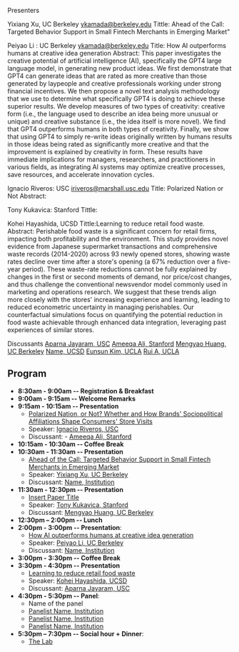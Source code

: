 

Presenters

Yixiang Xu, UC Berkeley ykamada@berkeley.edu
Tittle: Ahead of the Call: Targeted Behavior Support in Small Fintech Merchants in Emerging Market"


Peiyao Li : UC Berkeley ykamada@berkeley.edu
Title: How AI outperforms humans at creative idea generation
Abstract:
This paper investigates the creative potential of artificial intelligence (AI), specifically the GPT4 large language model, in generating new product ideas. We first demonstrate that GPT4 can generate ideas that are rated as more creative than those generated by laypeople and creative professionals working under strong financial incentives. We then propose a novel text analysis methodology that we use to determine what specifically GPT4 is doing to achieve these superior results. We develop measures of two types of creativity: creative form (i.e., the language used to describe an idea being more unusual or unique) and creative substance (i.e., the idea itself is more novel). We find that GPT4 outperforms humans in both types of creativity. Finally, we show that using GPT4 to simply re-write ideas originally written by humans results in those ideas being rated as significantly more creative and that the improvement is explained by creativity in form. These results have immediate implications for managers, researchers, and practitioners in various fields, as integrating AI systems may optimize creative processes, save resources, and accelerate innovation cycles.

Ignacio Riveros: USC iriveros@marshall.usc.edu
Title: Polarized Nation or Not
Abstract: 


Tony Kukavica: Stanford
Tittle: 

Kohei Hayashida, UCSD
Tittle:Learning to reduce retail food waste.
Abstract:
Perishable food waste is a significant concern for retail firms, impacting both profitability and the environment. This study provides novel evidence from Japanese supermarket transactions and comprehensive waste records (2014-2020) across 93 newly opened stores, showing waste rates decline over time after a store's opening (a 67% reduction over a five-year period). These waste-rate reductions cannot be fully explained by changes in the first or second moments of demand, nor price/cost changes, and thus challenge the conventional newsvendor model commonly used in marketing and operations research. We suggest that these trends align more closely with the stores' increasing experience and learning, leading to reduced econometric uncertainty in managing perishables. Our counterfactual simulations focus on quantifying the potential reduction in food waste achievable through enhanced data integration, leveraging past experiences of similar stores.

Discussants
[Aparna Jayaram, USC](https://www.marshall.usc.edu/personnel/aparna-jayaram)
[Ameeqa Ali, Stanford](https://www.gsb.stanford.edu/programs/phd/academic-experience/students/ameeqa-ali)
[Mengyao Huang, UC Berkeley](https://www.linkedin.com/in/mengyao-huang-860ab1136/)
[Name, UCSD](https://www.example.com)
[Eunsun Kim, UCLA](https://www.anderson.ucla.edu/degrees/phd-program/areas-of-study/marketing/meet-the-students/eunsun-kim)
[Rui A, UCLA](https://www.anderson.ucla.edu/degrees/phd-program/areas-of-study/marketing/meet-the-students/rui-a)


## Program
- **8:30am - 9:00am -- Registration & Breakfast** 
- **9:00am - 9:15am -- Welcome Remarks** 
- **9:15am - 10:15am -- Presentation** 
  - [Polarized Nation, or Not? Whether and How Brands' Sociopolitical Affiliations Shape Consumers' Store Visits](https://www.example.com)
  - Speaker: [Ignacio Riveros, USC](https://ignacioriveros1.github.io/) 
  - Discussant: - [Ameeqa Ali, Stanford](https://www.gsb.stanford.edu/programs/phd/academic-experience/students/ameeqa-ali)
- **10:15am - 10:30am -- Coffee Break** 
- **10:30am - 11:30am -- Presentation**
  - [Ahead of the Call: Targeted Behavior Support in Small Fintech Merchants in Emerging Market](https://www.example.com)
  - Speaker: [Yixiang Xu, UC Berkeley](https://www.linkedin.com/in/yixiangxu/)
  - Discussant: [Name, Institution](https://www.example.com)
- **11:30am - 12:30pm -- Presentation**
  - [Insert Paper Title](https://www.example.com)
  - Speaker: [Tony Kukavica, Stanford](https://www.gsb.stanford.edu/programs/phd/academic-experience/students/tony-kukavica)
  - Discussant: [Mengyao Huang, UC Berkeley](https://www.linkedin.com/in/mengyao-huang-860ab1136/)
- **12:30pm – 2:00pm  -- Lunch**
- **2:00pm - 3:00pm -- Presentation**:
  - [How AI outperforms humans at creative idea generation](https://www.example.com) 
  - Speaker: [Peiyao Li, UC Berkeley](https://www.linkedin.com/in/peiyao-li-a823a5213/)
  - Discussant: [Name, Institution](https://www.example.com)
- **3:00pm - 3:30pm -- Coffee Break**
- **3:30pm - 4:30pm -- Presentation** 
  - [Learning to reduce retail food waste](https://www.example.com)
  - Speaker: [Kohei Hayashida, UCSD](https://www.linkedin.com/in/kohei-hayashida-5268b4221/)
  - Discussant: [Aparna Jayaram, USC](https://www.marshall.usc.edu/personnel/aparna-jayaram)
- **4:30pm - 5:30pm -- Panel**:
  - Name of the panel
  - [Panelist Name, Institution](https://www.example.com)
  - [Panelist Name, Institution](https://www.example.com)
  - [Panelist Name, Institution](https://www.example.com)
- **5:30pm – 7:30pm -- Social hour + Dinner**:
  - [The Lab](https://maps.app.goo.gl/KVzDAbFmSbCSTm2dA)